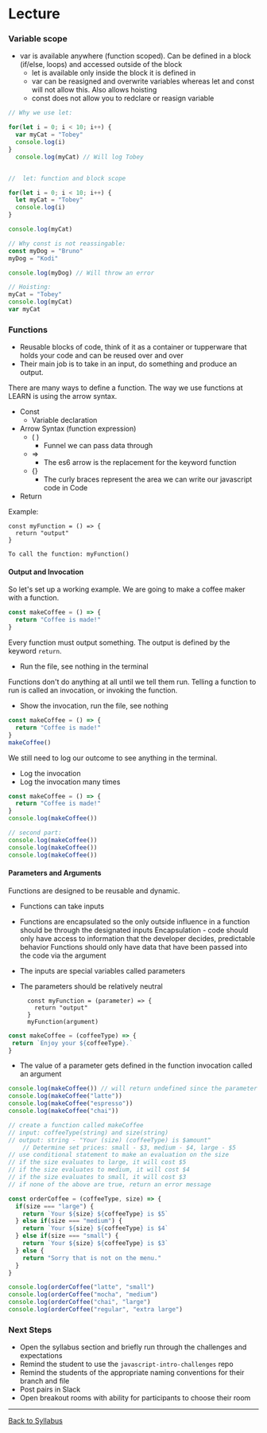 
# Lecture

### Variable scope
- var is available anywhere (function scoped).  Can be defined in a block (if/else, loops) and accessed outside of the block
  - let is available only inside the block it is defined in
  - var can be reasigned and overwrite variables whereas let and const will not allow this.  Also allows hoisting
  - const does not allow you to redclare or reasign variable


```javascript
// Why we use let:

for(let i = 0; i < 10; i++) {
  var myCat = "Tobey"
  console.log(i)
}
  console.log(myCat) // Will log Tobey


//  let: function and block scope

for(let i = 0; i < 10; i++) {
  let myCat = "Tobey"
  console.log(i)
}

console.log(myCat)

// Why const is not reassingable:
const myDog = "Bruno"
myDog = "Kodi"

console.log(myDog) // Will throw an error

// Hoisting:
myCat = "Tobey"
console.log(myCat)
var myCat
```
    
### Functions

 - Reusable blocks of code, think of it as a container or tupperware that holds your code and can be reused over and over
 - Their main job is to take in an input, do something and produce an output.  

There are many ways to define a function. The way we use functions at LEARN is using the arrow syntax.
- Const
  - Variable declaration
- Arrow Syntax (function expression)
  - ( ) 
    - Funnel we can pass data through
  - => 
    - The es6 arrow is the replacement for the keyword function
  - {}
    - The curly braces represent the area we can write our javascript code in
Code 
- Return

Example: 
    
    const myFunction = () => {
      return "output"
    }

    To call the function: myFunction()


#### Output and Invocation
So let's set up a working example.  We are going to make a coffee maker with a function.

```javascript
const makeCoffee = () => {
  return "Coffee is made!"
}
```
Every function must output something. The output is defined by the keyword `return`.
- Run the file, see nothing in the terminal

Functions don't do anything at all until we tell them run. Telling a function to run is called an invocation, or invoking the function.
- Show the invocation, run the file, see nothing

```javascript
const makeCoffee = () => {
  return "Coffee is made!"
}
makeCoffee()
```

We still need to log our outcome to see anything in the terminal.
- Log the invocation
- Log the invocation many times

```javascript
const makeCoffee = () => {
  return "Coffee is made!"
}
console.log(makeCoffee())

// second part:
console.log(makeCoffee())
console.log(makeCoffee())
console.log(makeCoffee())
```


#### Parameters and Arguments
Functions are designed to be reusable and dynamic.
- Functions can take inputs
- Functions are encapsulated so the only outside influence in a function should be through the designated inputs
    Encapsulation - code should only have access to information that the developer decides, predictable behavior
    Functions should only have data that have been passed into the code via the argument 
- The inputs are special variables called parameters
- The parameters should be relatively neutral

        const myFunction = (parameter) => {
          return "output"
        }
        myFunction(argument)

```javascript
const makeCoffee = (coffeeType) => {
 return `Enjoy your ${coffeeType}.`
}
```

- The value of a parameter gets defined in the function invocation called an argument
```javascript
console.log(makeCoffee()) // will return undefined since the parameter is a variable without an assignment
console.log(makeCoffee("latte"))
console.log(makeCoffee("espresso"))
console.log(makeCoffee("chai"))
```



```javascript
// create a function called makeCoffee
// input: coffeeType(string) and size(string)
// output: string - "Your (size) (coffeeType) is $amount"
	// Determine set prices: small - $3, medium - $4, large - $5
// use conditional statement to make an evaluation on the size
// if the size evaluates to large, it will cost $5
// if the size evaluates to medium, it will cost $4
// if the size evaluates to small, it will cost $3
// if none of the above are true, return an error message

const orderCoffee = (coffeeType, size) => {
  if(size === "large") {
    return `Your ${size} ${coffeeType} is $5`
  } else if(size === "medium") {
    return `Your ${size} ${coffeeType} is $4`
  } else if(size === "small") {
    return `Your ${size} ${coffeeType} is $3`
  } else {
    return "Sorry that is not on the menu."
  }
}

console.log(orderCoffee("latte", "small")
console.log(orderCoffee("mocha", "medium")
console.log(orderCoffee("chai", "large")
console.log(orderCoffee("regular", "extra large")
```



### Next Steps
- Open the syllabus section and briefly run through the challenges and expectations
- Remind the student to use the `javascript-intro-challenges` repo
- Remind the students of the appropriate naming conventions for their branch and file
- Post pairs in Slack
- Open breakout rooms with ability for participants to choose their room

---
[Back to Syllabus](../README.md#unit-one-javascript-foundations)